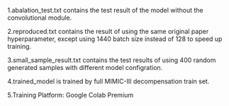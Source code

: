 1.abalation_test.txt contains the test result of the model without the convolutional module.

2.reproduced.txt contains the result of using the same original paper hyperparameter, except using 1440 batch size instead of 128 to speed up training.

3.small_sample_result.txt contains the test results of using 400 random generated samples with different model configration.

4.trained_model is trained by full MIMIC-III decompensation train set. 

5.Training Platform: Google Colab Premium
